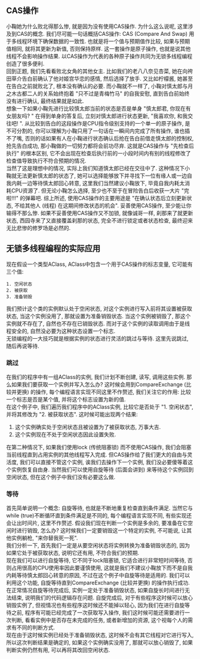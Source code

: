 ## CAS操作
小鞠她为什么败北得那么惨, 就是因为没有使用CAS操作. 
为什么这么说呢, 这里涉及到CAS的概念. 我们尽可能一句话概括CAS操作:  CAS (Compare And Swap) 用于多线程环境下确保数据的一致性. 也就是将一个值与预期值作比较, 如果与预期值相同, 就将其更新为新值, 否则保持原样. 这一套操作是原子操作, 也就是说其他线程不会影响操作结果. 以CAS操作为代表的各种原子操作共同为无锁多线程编程创造了很多便利.  
回到正题, 我们先看看败北女角的其他女主. 比如我们的老八八奈见杏菜, 她在向袴田草介告白前确认了他对姬宫华恋的感情, 然后选择了放手. 又比如柠檬酱, 她甚至在告白之前就败北了, 根本没有确认的必要. 而小鞠就不一样了, 小鞠对慎太郎与月之木古都二人的关系始终抱着 "只不过是青梅竹马" 的自我安慰, 直到告白前始终没有进行确认, 最终结果就是如此.  
想象一下如果小鞠先进行比较慎太郎当前的状态是否是单身 "慎太郎君, 你现在有女朋友吗? " 在得到单身的答复后, 立刻对慎太郎进行状态更新, "我喜欢你, 和我交往吧! ". 从比较到告白的这段操作是CPU指令级别支持的一个单一的原子操作, 是不可分割的, 你可以理解为小鞠只用了一句话在一瞬间内完成了所有操作, 谁也插不了嘴, 否则的话如果有人在小鞠进行状态确认后抢在告白前借走慎太郎的控制权, 抢先告白成功, 那小鞠做的一切努力都将会前功尽弃. 这就是CAS操作与 "先检查后执行" 的根本区别, 它不会出现在检查后执行前的一小段时间内有别的线程修改了检查值导致执行不符合预期的情况.  
当然了这是理想中的情况, 实际上我们知道慎太郎已经在交往中了. 这种情况下小鞠就无法更新慎太郎的状态了, 她可以选择能够放下并寻找下一位有缘人或一边自我内耗一边等待慎太郎回心转意, 这里我们当然建议小鞠放下, 毕竟自我内耗太消耗CPU资源了. 但无论小鞠怎么选择, 至少也不至于在冒险告白后收获一大片 "完啦!!!" 的弹幕吧. 
综上所述, 使用CAS操作的主要用途是 "在确认状态后立刻更新状态, 不给其他人 (线程) 在这期间修改状态的机会". 妥善使用CAS操作, 至少能让你输得不那么惨. 如果不妥善使用CAS操作又不加锁, 就像诚哥一样, 刹那来了就更新状态, 西园寺来了又直接覆盖刹那的状态, 完全不进行锁定或者状态检查, 最终迎来无比悲惨的修罗场是必然的.  

## 无锁多线程编程的实际应用
现在假设一个类型AClass, AClass中包含一个用于CAS操作的标志变量, 它可能有三个值: 
```
1. 空闲状态
2. 被获取
3. 准备销毁
```
我们预计这个类的实例默认处于空闲状态, 对这个实例进行写入前将其设置被获取状态, 当这个实例没用了, 那就设置为准备销毁状态. 当这个实例被销毁了, 那这个实例就不存在了, 自然也不存在已销毁状态. 而对于这个实例的读取调用由于是线程安全的, 自然没必要为这种状态设置一个标志.  
无锁编程的一大技巧就是根据实例的状态进行灵活的跳过与等待. 这里先说跳过, 随后再说等待.  

### 跳过
在我们的程序中有一组AClass的实例, 我们计划不断创建, 读写, 调用这些实例. 那么如果我们要获取一个实例并写入怎么办? 这时候会用到CompareExchange (比较并更换) 的操作, 每个编程语言实现不同这里不作赘述, 我们关注它的作用: 比较一个标志是否是某个值, 并将这个标志设置为新的值.  
在这个例子中, 我们遍历我们程序中的AClass实例, 比较它是否处于 "1. 空闲状态", 并将其修改为 "2. 被获取状态". 这时候可能出现两个结果:  
1. 这个实例确实处于空闲状态且被设置为了被获取状态, 万事大吉.  
2. 这个实例现在不处于空闲状态因此设置失败.   

在第二种情况下, 如果我们使用lock (传统阻塞锁) 而不使用CAS操作, 我们会阻塞当前线程直到占用实例的其他线程写入完成. 但CAS操作给了我们更大的自由与灵活度, 我们可以直接不管这个实例, 诶我们去操作下一个实例, 我们没必要傻等着这个实例恢复自由身. 当然我们可以使用自旋等待 (后面会讲到) 来等待这个实例回到空闲状态, 但在这个例子中我们没有必要这么做.  

### 等待
首先简单说明一个概念: 自旋等待, 也就是不断地重复检查直到条件满足. 当然它与while (true)不断循环直到条件满足是不同的, 每个编程语言实现不同, 有些实现还会让出时间片, 这里不作赘述. 
假设我们现在判断一个实例是多余的, 要准备在它空闲时进行销毁, 怎么办? 这时候我们一定要销毁这一个特定的实例, 不可能说, 让其他实例躺枪, "来你替我死一死".  
我们分析一下, 首先我们一定是从要空闲状态将实例转换为准备销毁状态的, 因为如果它处于被获取状态, 说明它还有用, 不符合我们的预期.  
现在我们可以进行自旋等待, 它不同于lock阻塞锁, 它适合进行非常短时间等待, 否则占用很高的CPU使用率因此要谨慎使用, 这就是我们不建议小鞠放下而不是自我内耗等待慎太郎回心转意的原因, 不过在这个例子中自旋等待是适用的. 我们可以利用这个功能, 自旋等待直到CompareExchange (比较并更换) 的操作执行成功.  
在正常情况自旋等待完成后, 实例一定处于准备销毁状态, 如果自旋长时间进行无法结束, 说明我们的代码逻辑存在问题. 自旋完成后, 对于有些程序这时候可以放心销毁实例了, 但视情况也有些程序这时候还不能掉以轻心, 因为我们在进行自旋等待之前, 程序有可能已经完成了一次获取写入操作, 我们这时候可能还需要进行一次判断, 看看实例中是否存在未完成的任务, 或者新增加的资源, 这个视每个人的需求有不同的判断方式.  
现在由于这时候实例已经处于准备销毁状态, 这时候不会有其它线程对它进行写入, 所以这次判断结果是确定的, 如果这个实例确实没用了, 那就可以放心销毁了, 如果判断实例仍然有用, 可以再将其改回空闲状态.